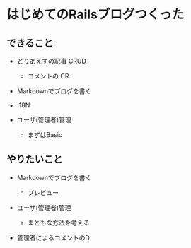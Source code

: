 はじめてのRailsブログつくった
=============================


できること
----------
- とりあえずの記事 CRUD
  - コメントの CR
- Markdownでブログを書く
- I18N

- ユーザ(管理者)管理
  - まずはBasic

やりたいこと
------------

- Markdownでブログを書く
  - プレビュー

- ユーザ(管理者)管理
  - まともな方法を考える

- 管理者によるコメントのD


